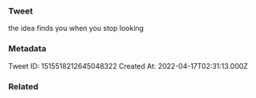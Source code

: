 ### Tweet
the idea finds you when you stop looking

### Metadata
Tweet ID: 1515518212645048322
Created At: 2022-04-17T02:31:13.000Z

### Related

